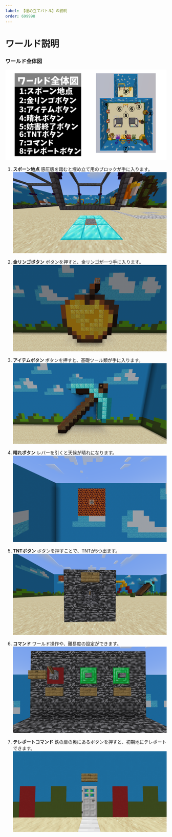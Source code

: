 ```yaml
---
label: 【埋め立てバトル】の説明
order: 699998
---
```



# ワールド説明
### ワールド全体図
![ワールド全体図](/image/battle1.PNG)

1. **スポーン地点** 
感圧版を踏むと埋め立て用のブロックが手に入ります。
![スポーン地点](/image/battle2.png)

3. **金リンゴボタン** 
ボタンを押すと、金リンゴが一つ手に入ります。
![金リンゴボタン](/image/b4.png)

5. **アイテムボタン** 
ボタンを押すと、基礎ツール類が手に入ります。
![アイテムボタン](/image/battle5.png)

7. **晴れボタン** 
レバーを引くと天候が晴れになります。
![晴れボタン](/image/battle6.png)

9. **TNTボタン** 
ボタンを押すことで、TNTが5つ出ます。
![TNTボタン](/image/battle7.png)

11. **コマンド** 
ワールド操作や、難易度の設定ができます。
![コマンド](/image/battle8.png)

13. **テレポートコマンド** 
鉄の扉の奥にあるボタンを押すと、初期地にテレポートできます。
![テレポート](/image/battle9.png)
